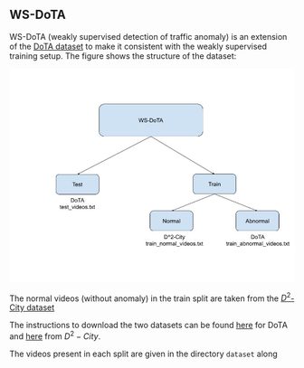 ## WS-DoTA

WS-DoTA (weakly supervised detection of traffic anomaly) is an extension of the [DoTA dataset](https://arxiv.org/pdf/2004.03044) to make it consistent with the weakly supervised training setup. The figure shows the structure of the dataset:

![alt text](images/docs.jpg)

The normal videos (without anomaly) in the train split are taken from the [$D^2$-City dataset](https://arxiv.org/abs/1904.01975) 

The instructions to download the two datasets can be found [here](https://drive.google.com/drive/folders/1_WzhwZC2NIpzZIpX7YCvapq66rtBc67n) for DoTA and [here](https://www.google.com/url?sa=t&source=web&rct=j&opi=89978449&url=https://www.scidb.cn/en/detail%3FdataSetId%3D804399692560465920&ved=2ahUKEwiFg-jX55-JAxUMVqQEHbcpHmEQr-IDegQIFxAG&usg=AOvVaw3m_8jcPmkd_WWPp2c7JdDC) from $D^2-City$.

The videos present in each split are given in the directory ```dataset``` along
